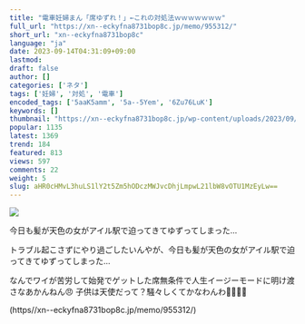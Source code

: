 ```yaml
---
title: "電車妊婦まん「席ゆずれ！」←これの対処法ｗｗｗｗｗｗｗ"
full_url: "https://xn--eckyfna8731bop8c.jp/memo/955312/"
short_url: "xn--eckyfna8731bop8c"
language: "ja"
date: 2023-09-14T04:31:09+09:00
lastmod: 
draft: false
author: []
categories: ['ネタ']
tags: ['妊婦', '対処', '電車']
encoded_tags: ['5aaK5amm', '5a--5Yem', '6Zu76LuK']
keywords: []
thumbnail: "https://xn--eckyfna8731bop8c.jp/wp-content/uploads/2023/09/4192999a.jpg"
popular: 1135
latest: 1369
trend: 184
featured: 813
views: 597
comments: 22
weight: 5
slug: aHR0cHMvL3huLS1lY2t5Zm5hODczMWJvcDhjLmpwL21lbW8vOTU1MzEyLw==
---
```


![](https://xn--eckyfna8731bop8c.jp/wp-content/uploads/2023/09/4192999a.jpg)

<span> 今日も髪が天色の女がアイル駅で迫ってきてゆずってしまった…<p>トラブル起こさずにやり過ごしたいんやが、今日も髪が天色の女がアイル駅で迫ってきてゆずってしまった…</p><p> なんでワイが苦労して始発でゲットした席無条件で人生イージーモードに明け渡さなあかんねん😠 子供は天使だって？騒々しくてかなわんわ💩🌚🎊🤒 </p></span>

(https//xn--eckyfna8731bop8c.jp/memo/955312/)
